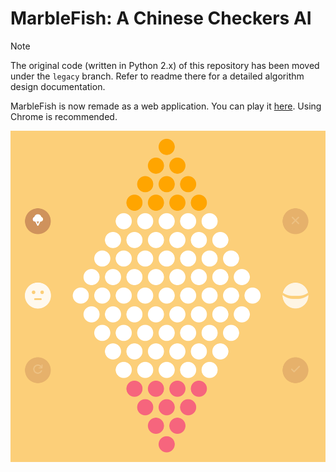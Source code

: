 # MarbleFish: A Chinese Checkers AI

> [!Note]
>
> The original code (written in Python 2.x) of this repository has been moved under the `legacy` branch. Refer to readme there for a detailed algorithm design documentation.

MarbleFish is now remade as a web application. You can play it [here](https://arthur-x.github.io/MarbleFish/). Using Chrome is recommended.

![Screenshot](screenshot.png)
